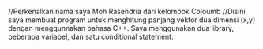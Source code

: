 //Perkenalkan nama saya Moh Rasendria dari kelompok Coloumb
//Disini saya membuat program untuk menghitung panjang vektor dua dimensi (x,y) dengan menggunnakan bahasa C++. Saya menggunakan dua library, beberapa variabel, dan satu conditional statement.
